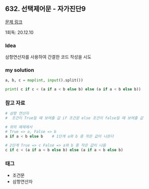 ## 632. 선택제어문 - 자가진단9

[문제 링크](http://www.jungol.co.kr/bbs/board.php?bo_table=pbank&wr_id=660&sca=1050)

1회독: 20.12.10



### Idea

삼항연산자를 사용하여 간결한 코드 작성을 시도



### my solution

```python
a, b, c = map(int, input().split())

print( c if c < (a if a < b else b) else (a if a < b else b))
```



### 참고 자료

```python
# 삼항 연산자
#  조건이 True일 때 보여줄 값 if 조건문 else 조건이 false일 때 보여줄 값

# 위의 예제에서
# True => a, False => b
a if a < b else b    # 1단계 a와 b 중 작은 값이 나온다

# 2단계 True => c False => a와 b 중 작은 값이 나옴
c if c < (a if a < b else b) else (a if a < b else b) 
```



### 태그

- 조건문
- 삼항연산자